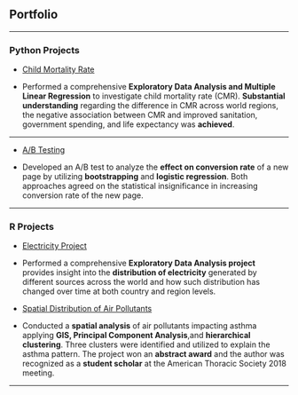 ## Portfolio

---

### Python Projects

- [Child Mortality Rate](https://www.dropbox.com/s/5azup3ahsr02uj9/CMR_slides.pdf?dl=0)


+  Performed a comprehensive **Exploratory Data Analysis and Multiple Linear Regression** to investigate child mortality rate (CMR). **Substantial understanding** regarding the difference in CMR across world regions, the negative association between CMR and improved sanitation, government spending, and life expectancy was **achieved**.


---
- [A/B Testing](https://github.com/ngcao/Python-Projects/tree/master/AB%20Testing)
+  Developed an A/B test to analyze the **effect on conversion rate** of a new page by utilizing **bootstrapping** and **logistic regression**. Both approaches agreed on the statistical insignificance in increasing conversion rate of the new page.

---


### R Projects

- [Electricity Project](https://www.dropbox.com/s/bmzesdg00nfjdw8/electricity_project.pdf?dl=0)
+  Performed a comprehensive **Exploratory Data Analysis project** provides insight into the **distribution of electricity** generated by different sources across the world and how such distribution has changed over time at both country and region levels. 

- [Spatial Distribution of Air Pollutants](https://docs.google.com/presentation/d/1YLQTpE3e5_7Z70Jxq0sKhtwX7LUfV-86bd_GhQERCDY/edit)

+  Conducted a **spatial analysis** of air pollutants impacting asthma applying **GIS, Principal Component Analysis**,and **hierarchical clustering**. Three clusters were identified and utilized to explain the asthma pattern. The project won an **abstract award** and the author was recognized as a **student scholar** at the American Thoracic Society 2018 meeting.


---





